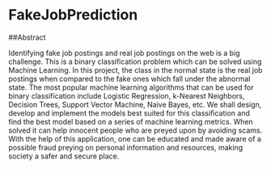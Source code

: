 # FakeJobPrediction

##Abstract

Identifying fake job postings and real job postings on the web is a big challenge. This is a binary classification problem which can be solved using Machine Learning. In this project, the class in the normal state is the real job postings when compared to the fake ones which fall under the abnormal state. The most popular machine learning algorithms that can be used for binary classification include Logistic Regression, k-Nearest Neighbors, Decision Trees, Support Vector Machine, Naive Bayes, etc. We shall design, develop and implement the models best suited for this classification and find the best model based on a series of machine learning metrics. 
When solved it can help innocent people who are preyed upon by avoiding scams. With the help of this application, one can be educated and made aware of a possible fraud preying on personal information and resources, making society a safer and secure place.
